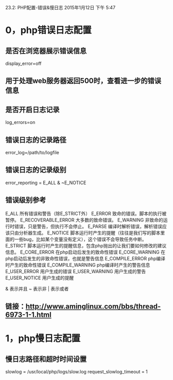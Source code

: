 23.2: PHP配置-错误&慢日志
2015年1月12日
下午 5:47
 
0，php错误日志配置
======================================
## 是否在浏览器展示错误信息
display_error=off
## 用于处理web服务器返回500时，查看进一步的错误信息
 
## 是否开启日志记录
log_errors=on
 
## 错误日志的记录路径       
error_log=/path/to/logfile
 
## 错误日志的记录级别
error_reporting = E_ALL & ~E_NOTICE
 
## 错误级别参考 
E_ALL             所有错误和警告（除E_STRICT外）
E_ERROR           致命的错误。脚本的执行被暂停。
E_RECOVERABLE_ERROR    大多数的致命错误。
E_WARNING         非致命的运行时错误，只是警告，但执行不会停止。
E_PARSE           编译时解析错误，解析错误应该只由分析器生成。
E_NOTICE          脚本运行时产生的提醒（往往是我们写的脚本里面的一些bug，比如某个变量没有定义），这个错误不会导致任务中断。
E_STRICT          脚本运行时产生的提醒信息，包含php抛出的让我们要如何修改的建议信息。
E_CORE_ERROR      在php启动后发生的致命性错误
E_CORE_WARNING    在php启动后发生的非致命性错误，也就是警告信息
E_COMPILE_ERROR   php编译时产生的致命性错误
E_COMPILE_WARNING php编译时产生的警告信息
E_USER_ERROR      用户生成的错误
E_USER_WARNING    用户生成的警告
E_USER_NOTICE     用户生成的提醒
 
& 表示并且
~ 表示非
| 表示或者
 
## 链接：http://www.aminglinux.com/bbs/thread-6973-1-1.html 
1，php慢日志配置
======================================
## 慢日志路径和超时时间设置
slowlog = /usr/local/php/logs/slow.log
request_slowlog_timeout = 1
